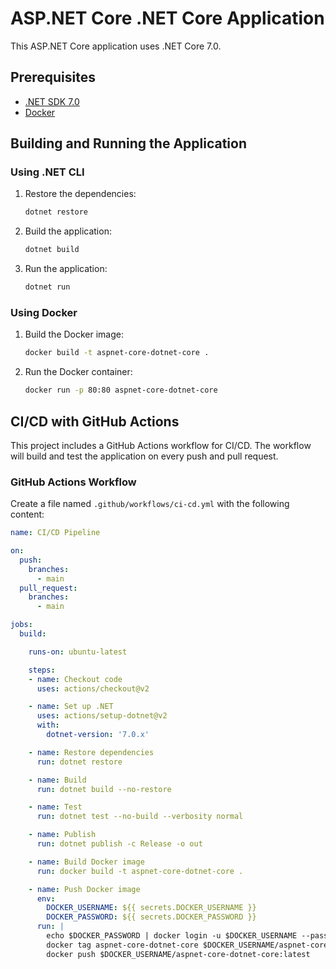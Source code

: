 # ASP.NET Core .NET Core Application

This ASP.NET Core application uses .NET Core 7.0.

## Prerequisites

- [.NET SDK 7.0](https://dotnet.microsoft.com/download/dotnet/7.0)
- [Docker](https://www.docker.com/get-started)

## Building and Running the Application

### Using .NET CLI

1. Restore the dependencies:

    ```sh
    dotnet restore
    ```

2. Build the application:

    ```sh
    dotnet build
    ```

3. Run the application:

    ```sh
    dotnet run
    ```

### Using Docker

1. Build the Docker image:

    ```sh
    docker build -t aspnet-core-dotnet-core .
    ```

2. Run the Docker container:

    ```sh
    docker run -p 80:80 aspnet-core-dotnet-core
    ```

## CI/CD with GitHub Actions

This project includes a GitHub Actions workflow for CI/CD. The workflow will build and test the application on every push and pull request.

### GitHub Actions Workflow

Create a file named `.github/workflows/ci-cd.yml` with the following content:

```yaml
name: CI/CD Pipeline

on:
  push:
    branches:
      - main
  pull_request:
    branches:
      - main

jobs:
  build:

    runs-on: ubuntu-latest

    steps:
    - name: Checkout code
      uses: actions/checkout@v2

    - name: Set up .NET
      uses: actions/setup-dotnet@v2
      with:
        dotnet-version: '7.0.x'

    - name: Restore dependencies
      run: dotnet restore

    - name: Build
      run: dotnet build --no-restore

    - name: Test
      run: dotnet test --no-build --verbosity normal

    - name: Publish
      run: dotnet publish -c Release -o out

    - name: Build Docker image
      run: docker build -t aspnet-core-dotnet-core .

    - name: Push Docker image
      env:
        DOCKER_USERNAME: ${{ secrets.DOCKER_USERNAME }}
        DOCKER_PASSWORD: ${{ secrets.DOCKER_PASSWORD }}
      run: |
        echo $DOCKER_PASSWORD | docker login -u $DOCKER_USERNAME --password-stdin
        docker tag aspnet-core-dotnet-core $DOCKER_USERNAME/aspnet-core-dotnet-core:latest
        docker push $DOCKER_USERNAME/aspnet-core-dotnet-core:latest
